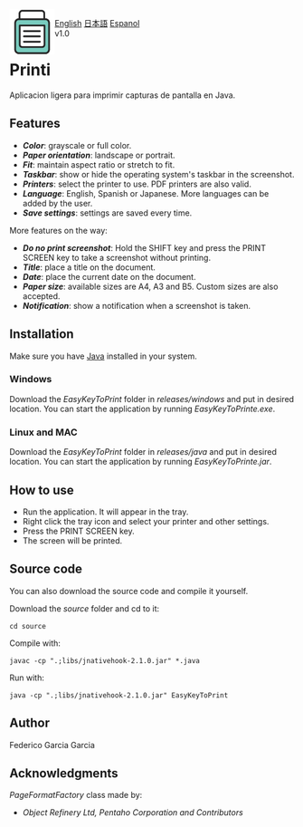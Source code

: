 <img align="left" width="80" height="80" src="https://raw.githubusercontent.com/FedericoGarciaGarcia/EasyKeyToPrint/development/source/images/icon.png" alt="Resume application project app icon">

[English](https://github.com/FedericoGarciaGarcia/Printi/tree/development)
[日本語](https://github.com/FedericoGarciaGarcia/Printi/blob/development/README-JP.md)
[Espanol](https://github.com/FedericoGarciaGarcia/Printi/blob/development/README-ES.md)
</br>
v1.0
# Printi

Aplicacion ligera para imprimir capturas de pantalla en Java.

## Features

* ***Color***: grayscale or full color.
* ***Paper orientation***: landscape or portrait.
* ***Fit***: maintain aspect ratio or stretch to fit.
* ***Taskbar***: show or hide the operating system's taskbar in the screenshot.
* ***Printers***: select the printer to use. PDF printers are also valid.
* ***Language***: English, Spanish or Japanese. More languages can be added by the user.
* ***Save settings***: settings are saved every time.

More features on the way:

* ***Do no print screenshot***: Hold the SHIFT key and press the PRINT SCREEN key to take a screenshot without printing.
* ***Title***: place a title on the document.
* ***Date***: place the current date on the document.
* ***Paper size***: available sizes are A4, A3 and B5. Custom sizes are also accepted.
* ***Notification***: show a notification when a screenshot is taken.

## Installation

Make sure you have [Java](https://java.com/en/download/) installed in your system.

### Windows

Download the *EasyKeyToPrint* folder in *releases/windows* and put in desired location. You can start the application by running *EasyKeyToPrinte.exe*.

### Linux and MAC

Download the *EasyKeyToPrint* folder in *releases/java* and put in desired location. You can start the application by running *EasyKeyToPrinte.jar*.

## How to use

* Run the application. It will appear in the tray.
* Right click the tray icon and select your printer and other settings.
* Press the PRINT SCREEN key.
* The screen will be printed.

## Source code

You can also download the source code and compile it yourself.

Download the *source* folder and cd to it:

```
cd source
```

Compile with:

```
javac -cp ".;libs/jnativehook-2.1.0.jar" *.java
```

Run with:

```
java -cp ".;libs/jnativehook-2.1.0.jar" EasyKeyToPrint
```

## Author

Federico Garcia Garcia

## Acknowledgments

*PageFormatFactory* class made by:
* *Object Refinery Ltd, Pentaho Corporation and Contributors*